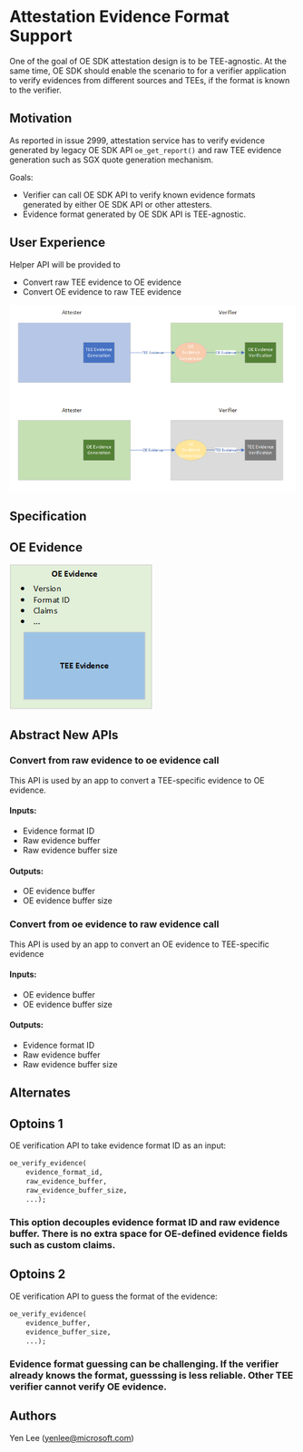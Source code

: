 Attestation Evidence Format Support
=====

One of the goal of OE SDK attestation design is to be TEE-agnostic. At the same time, OE SDK should enable the scenario to for a verifier application to verify evidences from different sources and TEEs, if the format is known to the verifier.

Motivation
----------

As reported in issue 2999, attestation service has to verify evidence generated by legacy OE SDK API `oe_get_report()` and raw TEE evidence generation such as SGX quote generation mechanism.

Goals:
- Verifier can call OE SDK API to verify known evidence formats generated by either OE SDK API or other attesters.
- Evidence format generated by OE SDK API is TEE-agnostic.


User Experience
---------------

Helper API will be provided to 
- Convert raw TEE evidence to OE evidence
- Convert OE evidence to raw TEE evidence

![Evidence Format Conversion](images/evidence_conversion.png)

Specification
-------------

## OE Evidence 

![OE Evidence](images/oe_evidence.png)

## Abstract New APIs

### Convert from raw evidence to oe evidence call
This API is used by an app to convert a TEE-specific evidence to OE evidence.
#### Inputs:
- Evidence format ID
- Raw evidence buffer
- Raw evidence buffer size
#### Outputs:
- OE evidence buffer
- OE evidence buffer size

### Convert from oe evidence to raw evidence call
This API is used by an app to convert an OE evidence to TEE-specific evidence 
#### Inputs:
- OE evidence buffer
- OE evidence buffer size
#### Outputs:
- Evidence format ID
- Raw evidence buffer
- Raw evidence buffer size

Alternates
----------

## Optoins 1
OE verification API to take evidence format ID as an input:

    oe_verify_evidence(
        evidence_format_id,
        raw_evidence_buffer,
        raw_evidence_buffer_size,
        ...);

### This option decouples evidence format ID and raw evidence buffer. There is no extra space for OE-defined evidence fields such as custom claims.

## Optoins 2
OE verification API to guess the format of the evidence:

    oe_verify_evidence(
        evidence_buffer,
        evidence_buffer_size,
        ...);

### Evidence format guessing can be challenging. If the verifier already knows the format, guesssing is less reliable. Other TEE verifier cannot verify OE evidence.



Authors
-------

Yen Lee (yenlee@microsoft.com)

